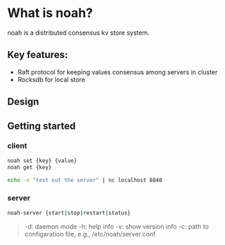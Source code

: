 # What is noah?
noah is a distributed consensus kv store system.

## Key features:
* Raft protocol for keeping values consensus among servers in cluster
* Rocksdb for local store

## Design

## Getting started

### client
```bash
noah set {key} {value}
noah get {key}
```

```bash
echo -n "test out the server" | nc localhost 8848
```


### server
```bash
noah-server {start|stop|restart|status}
```

> -d: daemon mode
> -h: help info
> -v: show version info
> -c: path to configaration file, e.g., /etc/noah/server.conf
